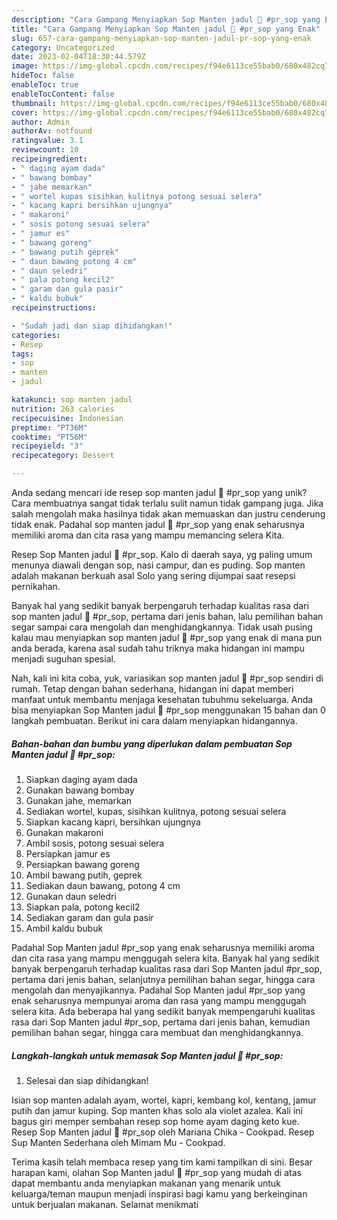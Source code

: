 ```yaml
---
description: "Cara Gampang Menyiapkan Sop Manten jadul 💑 #pr_sop yang Enak"
title: "Cara Gampang Menyiapkan Sop Manten jadul 💑 #pr_sop yang Enak"
slug: 657-cara-gampang-menyiapkan-sop-manten-jadul-pr-sop-yang-enak
category: Uncategorized
date: 2023-02-04T18:30:44.579Z
image: https://img-global.cpcdn.com/recipes/f94e6113ce55bab0/680x482cq70/sop-manten-jadul-pr_sop-foto-resep-utama.jpg
hideToc: false
enableToc: true
enableTocContent: false
thumbnail: https://img-global.cpcdn.com/recipes/f94e6113ce55bab0/680x482cq70/sop-manten-jadul-pr_sop-foto-resep-utama.jpg
cover: https://img-global.cpcdn.com/recipes/f94e6113ce55bab0/680x482cq70/sop-manten-jadul-pr_sop-foto-resep-utama.jpg
author: Admin
authorAv: notfound
ratingvalue: 3.1
reviewcount: 10
recipeingredient:
- " daging ayam dada"
- " bawang bombay"
- " jahe memarkan"
- " wortel kupas sisihkan kulitnya potong sesuai selera"
- " kacang kapri bersihkan ujungnya"
- " makaroni"
- " sosis potong sesuai selera"
- " jamur es"
- " bawang goreng"
- " bawang putih geprek"
- " daun bawang potong 4 cm"
- " daun seledri"
- " pala potong kecil2"
- " garam dan gula pasir"
- " kaldu bubuk"
recipeinstructions:

- "Sudah jadi dan siap dihidangkan!"
categories:
- Resep
tags:
- sop
- manten
- jadul

katakunci: sop manten jadul 
nutrition: 263 calories
recipecuisine: Indonesian
preptime: "PT36M"
cooktime: "PT56M"
recipeyield: "3"
recipecategory: Dessert

---
```





Anda sedang mencari ide resep sop manten jadul 💑 #pr_sop yang unik? Cara membuatnya sangat tidak terlalu sulit namun tidak gampang juga. Jika salah mengolah maka hasilnya tidak akan memuaskan dan justru cenderung tidak enak. Padahal sop manten jadul 💑 #pr_sop yang enak seharusnya memiliki aroma dan cita rasa yang mampu memancing selera Kita.





Resep Sop Manten jadul 💑 #pr_sop. Kalo di daerah saya, yg paling umum menunya diawali dengan sop, nasi campur, dan es puding. Sop manten adalah makanan berkuah asal Solo yang sering dijumpai saat resepsi pernikahan.

Banyak hal yang sedikit banyak berpengaruh terhadap kualitas rasa dari sop manten jadul 💑 #pr_sop, pertama dari jenis bahan, lalu pemilihan bahan segar sampai cara mengolah dan menghidangkannya. Tidak usah pusing kalau mau menyiapkan sop manten jadul 💑 #pr_sop yang enak di mana pun anda berada, karena asal sudah tahu triknya maka hidangan ini mampu menjadi suguhan spesial.






Nah, kali ini kita coba, yuk, variasikan sop manten jadul 💑 #pr_sop sendiri di rumah. Tetap dengan bahan sederhana, hidangan ini dapat memberi manfaat untuk membantu menjaga kesehatan tubuhmu sekeluarga. Anda bisa menyiapkan Sop Manten jadul 💑 #pr_sop menggunakan 15 bahan dan 0 langkah pembuatan. Berikut ini cara dalam menyiapkan hidangannya.

<!--inarticleads1-->

##### Bahan-bahan dan bumbu yang diperlukan dalam pembuatan Sop Manten jadul 💑 #pr_sop:

1. Siapkan  daging ayam dada
1. Gunakan  bawang bombay
1. Gunakan  jahe, memarkan
1. Sediakan  wortel, kupas, sisihkan kulitnya, potong sesuai selera
1. Siapkan  kacang kapri, bersihkan ujungnya
1. Gunakan  makaroni
1. Ambil  sosis, potong sesuai selera
1. Persiapkan  jamur es
1. Persiapkan  bawang goreng
1. Ambil  bawang putih, geprek
1. Sediakan  daun bawang, potong 4 cm
1. Gunakan  daun seledri
1. Siapkan  pala, potong kecil2
1. Sediakan  garam dan gula pasir
1. Ambil  kaldu bubuk


Padahal Sop Manten jadul #pr_sop yang enak seharusnya memiliki aroma dan cita rasa yang mampu menggugah selera kita. Banyak hal yang sedikit banyak berpengaruh terhadap kualitas rasa dari Sop Manten jadul #pr_sop, pertama dari jenis bahan, selanjutnya pemilihan bahan segar, hingga cara mengolah dan menyajikannya. Padahal Sop Manten jadul #pr_sop yang enak seharusnya mempunyai aroma dan rasa yang mampu menggugah selera kita. Ada beberapa hal yang sedikit banyak mempengaruhi kualitas rasa dari Sop Manten jadul #pr_sop, pertama dari jenis bahan, kemudian pemilihan bahan segar, hingga cara membuat dan menghidangkannya. 

<!--inarticleads2-->

##### Langkah-langkah untuk memasak Sop Manten jadul 💑 #pr_sop:


1. Selesai dan siap dihidangkan!

Isian sop manten adalah ayam, wortel, kapri, kembang kol, kentang, jamur putih dan jamur kuping. Sop manten khas solo ala violet azalea. Kali ini bagus giri memper sembahan resep sop home ayam daging keto kue. Resep Sop Manten jadul 💑 #pr_sop oleh Mariana Chika - Cookpad. Resep Sup Manten Sederhana oleh Mimam Mu - Cookpad. 

Terima kasih telah membaca resep yang tim kami tampilkan di sini. Besar harapan kami, olahan Sop Manten jadul 💑 #pr_sop yang mudah di atas dapat membantu anda menyiapkan makanan yang menarik untuk keluarga/teman maupun menjadi inspirasi bagi kamu yang berkeinginan untuk berjualan makanan. Selamat menikmati
